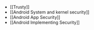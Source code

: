 - [[Trusty]]
- [[Android System and kernel security]]
- [[Android App Security]]
- [[Android Implementing Security]]